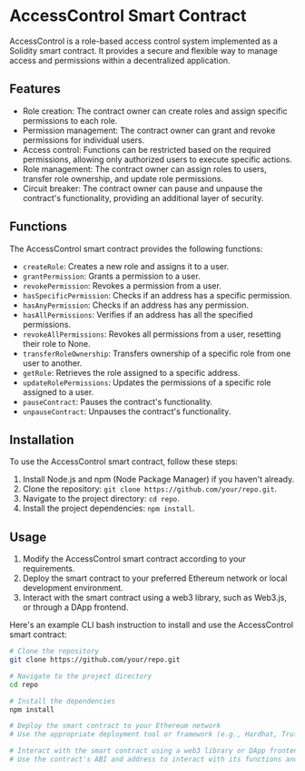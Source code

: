 # AccessControl Smart Contract

AccessControl is a role-based access control system implemented as a Solidity smart contract. It provides a secure and flexible way to manage access and permissions within a decentralized application.

## Features

- Role creation: The contract owner can create roles and assign specific permissions to each role.
- Permission management: The contract owner can grant and revoke permissions for individual users.
- Access control: Functions can be restricted based on the required permissions, allowing only authorized users to execute specific actions.
- Role management: The contract owner can assign roles to users, transfer role ownership, and update role permissions.
- Circuit breaker: The contract owner can pause and unpause the contract's functionality, providing an additional layer of security.

## Functions

The AccessControl smart contract provides the following functions:

- `createRole`: Creates a new role and assigns it to a user.
- `grantPermission`: Grants a permission to a user.
- `revokePermission`: Revokes a permission from a user.
- `hasSpecificPermission`: Checks if an address has a specific permission.
- `hasAnyPermission`: Checks if an address has any permission.
- `hasAllPermissions`: Verifies if an address has all the specified permissions.
- `revokeAllPermissions`: Revokes all permissions from a user, resetting their role to None.
- `transferRoleOwnership`: Transfers ownership of a specific role from one user to another.
- `getRole`: Retrieves the role assigned to a specific address.
- `updateRolePermissions`: Updates the permissions of a specific role assigned to a user.
- `pauseContract`: Pauses the contract's functionality.
- `unpauseContract`: Unpauses the contract's functionality.

## Installation

To use the AccessControl smart contract, follow these steps:

1. Install Node.js and npm (Node Package Manager) if you haven't already.
2. Clone the repository: `git clone https://github.com/your/repo.git`.
3. Navigate to the project directory: `cd repo`.
4. Install the project dependencies: `npm install`.

## Usage

1. Modify the AccessControl smart contract according to your requirements.
2. Deploy the smart contract to your preferred Ethereum network or local development environment.
3. Interact with the smart contract using a web3 library, such as Web3.js, or through a DApp frontend.

Here's an example CLI bash instruction to install and use the AccessControl smart contract:

```bash
# Clone the repository
git clone https://github.com/your/repo.git

# Navigate to the project directory
cd repo

# Install the dependencies
npm install

# Deploy the smart contract to your Ethereum network
# Use the appropriate deployment tool or framework (e.g., Hardhat, Truffle) to deploy the contract

# Interact with the smart contract using a web3 library or DApp frontend
# Use the contract's ABI and address to interact with its functions and access its data
